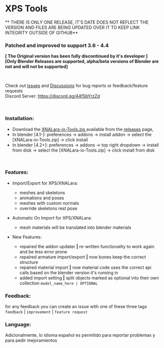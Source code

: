 # XPS Tools 

** THERE IS ONLY ONE RELEASE, IT'S DATE DOES NOT REFLECT THE VERSION AND FILES ARE BEING UPDATED OVER IT TO KEEP LINK INTEGRITY OUTSIDE OF GITHUB**


### Patched and improved to support 3.6 - 4.4 <br>
**[ The Original version has been fully discontinued by it's developer ]** <br>
**[Only Blender Releases are supported, alpha/beta versions of Blender are not and will not be supported]**

<br>

Check out [Issues](https://github.com/Valerie-Bosco/XNALara-io-Tools/issues) and [Discussions](https://github.com/Valerie-Bosco/XNALara-io-Tools/discussions) for bug reports or feedback/feature requests <br>
Discord Server: https://discord.gg/44fSbYrzZd

<br>

### Installation:
- Download the [XNALara-io-Tools.zip ](https://github.com/Valerie-Bosco/XNALara-io-Tools/releases/download/main_branch_latest/XNALara-io-Tools.zip) available from the [releases](https://github.com/Valerie-Bosco/XNALara-io-Tools/releases/tag/main_branch_latest) page, 
- In blender [4.1-]: preferences -> addons -> install addon -> select the [XNALara-io-Tools.zip] -> click install 
- In blender [4.2+]: preferences -> addons -> top right dropdown -> install from disk -> select the [XNALara-io-Tools.zip] -> click install from disk

<br>

### Features:
- Import/Export for XPS/XNALara:
  - meshes and skeletons
  - animations and poses
  - meshes with custom normals
  - override skeletons rest pose

- Automatic On Import for XPS/XNALara:
  - mesh materials will be translated into blender materials

- New Features:
  - repaired the addon updater **|** re-written functionality to work again and be less error prone
  - repaired armature import/export **|** now bones keep the correct structure
  - repaired material import **|** now material code uses the correct api calls based on the blender version it's running in
  - added import setting **|** split objects marked as optional into their own collection `model_name_here | OPTIONAL`
  
### Feedback:
for any feedback you can create an issue with one of these three tags `feedback` | `improvement` | `feature request`

### Language:
Adicionalmente, lo idioma español es permitido para reportar problemas y para pedir mejoramientos
